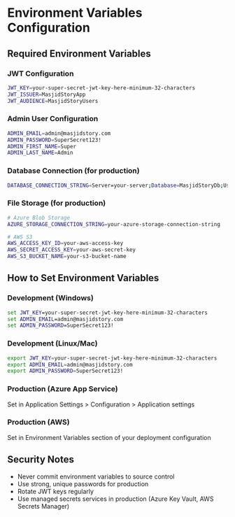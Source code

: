 # Environment Variables Configuration

## Required Environment Variables

### JWT Configuration

```bash
JWT_KEY=your-super-secret-jwt-key-here-minimum-32-characters
JWT_ISSUER=MasjidStoryApp
JWT_AUDIENCE=MasjidStoryUsers
```

### Admin User Configuration

```bash
ADMIN_EMAIL=admin@masjidstory.com
ADMIN_PASSWORD=SuperSecret123!
ADMIN_FIRST_NAME=Super
ADMIN_LAST_NAME=Admin
```

### Database Connection (for production)

```bash
DATABASE_CONNECTION_STRING=Server=your-server;Database=MasjidStoryDb;User Id=your-username;Password=your-password;TrustServerCertificate=True;
```

### File Storage (for production)

```bash
# Azure Blob Storage
AZURE_STORAGE_CONNECTION_STRING=your-azure-storage-connection-string

# AWS S3
AWS_ACCESS_KEY_ID=your-aws-access-key
AWS_SECRET_ACCESS_KEY=your-aws-secret-key
AWS_S3_BUCKET_NAME=your-s3-bucket-name
```

## How to Set Environment Variables

### Development (Windows)

```cmd
set JWT_KEY=your-super-secret-jwt-key-here-minimum-32-characters
set ADMIN_EMAIL=admin@masjidstory.com
set ADMIN_PASSWORD=SuperSecret123!
```

### Development (Linux/Mac)

```bash
export JWT_KEY=your-super-secret-jwt-key-here-minimum-32-characters
export ADMIN_EMAIL=admin@masjidstory.com
export ADMIN_PASSWORD=SuperSecret123!
```

### Production (Azure App Service)

Set in Application Settings > Configuration > Application settings

### Production (AWS)

Set in Environment Variables section of your deployment configuration

## Security Notes

- Never commit environment variables to source control
- Use strong, unique passwords for production
- Rotate JWT keys regularly
- Use managed secrets services in production (Azure Key Vault, AWS Secrets Manager)
